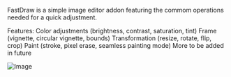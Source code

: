 FastDraw is a simple image editor addon featuring the commom operations needed for a quick adjustment.

Features:
	Color adjustments (brightness, contrast, saturation, tint)
	Frame (vignette, circular vignette, bounds)
	Transformation (resize, rotate, flip, crop)
	Paint (stroke, pixel erase, seamless painting mode)
	More to be added in future

  ![Image](https://github.com/HeinThetGit/HeinImageEditor/blob/master/addons/image_editor/screenshots/adjustment.jpg)
  
